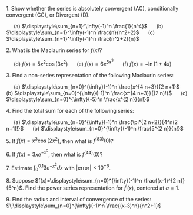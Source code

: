 1\. Show whether the series is absolutely convergent (AC), conditionally convergent (CC), or Divergent (D).

$\quad$ (a) $\displaystyle\sum_{n=1}^\infty(-1)^n \frac{1}{n^4}$ $\quad$ (b) $\displaystyle\sum_{n=1}^\infty(-1)^n \frac{n}{n^2+2}$ $\quad$ (c) $\displaystyle\sum_{n=1}^\infty(-1)^n \frac{n^2+2}{n}$

2\. What is the Maclaurin series for $f(x)$?

$\quad$ (d) $f(x)=5 x^2 \cos \left(3 x^2\right)$ $\quad$ (e) $f(x)=6 e^{5 x^3}$ $\quad$ (f) $f(x)=-\ln (1+4 x)$

3\. Find a non-series representation of the following Maclaurin series:

$\quad$ (a) $\displaystyle\sum_{n=0}^{\infty}(-1)^n \frac{x^{4 n+3}}{2 n+1}$ $\quad$  (b) $\displaystyle\sum_{n=0}^{\infty}(-1)^n \frac{x^{4 n+3}}{(2 n)!}$ $\quad$ (c) $\displaystyle\sum_{n=0}^{\infty}(-5)^n \frac{x^{2 n}}{n!}$

4\. Find the total sum for each of the following series:

$\quad$ (a) $\displaystyle\sum_{n=0}^{\infty}(-1)^n \frac{\pi^{2 n+2}}{4^n(2 n+1)!}$ $\quad$ (b) $\displaystyle\sum_{n=0}^{\infty}(-1)^n \frac{5^{2 n}}{n!}$

5\. If $f(x)=x^3 \cos \left(2 x^2\right)$, then what is $f^{(83)}(0)$?

6\. If $f(x)=3 x e^{-x^2}$, then what is $f^{(44)}(0)$?

7\. Estimate $\int_0^{0.1} 3 e^{-x^2} d x$ with $|\text{error}|<10^{-6}$.

8\. Suppose $f(x)=\displaystyle\sum_{n=0}^{\infty}(-1)^n \frac{(x-1)^{2 n}}{5^n}$. Find the power series representation for $f^{\prime}(x)$, centered at $a=1$.

9\. Find the radius and interval of convergence of the series: $\;\displaystyle\sum_{n=0}^{\infty}(-1)^n \frac{(x-3)^n}{n^2+1}$

